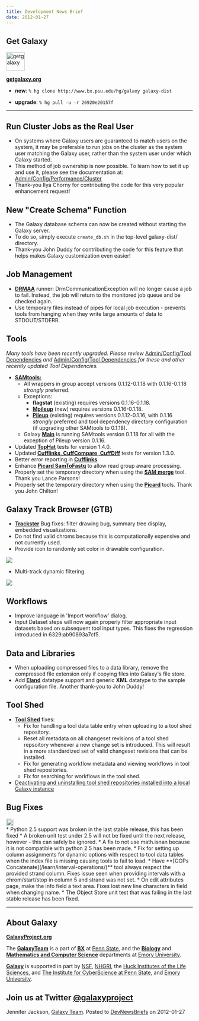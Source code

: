 ```yaml
---
title: Development News Brief
date: 2012-01-27
---
```


## Get Galaxy

<div class='left'><a href='http://getgalaxy.org/'><img src="http://galaxy.psu.edu/static/getgalaxy.png" alt="getgalaxy" width="50px" /></a></div>

 **[getgalaxy.org](http://getgalaxy.org)**

* **new**: `% hg clone http://www.bx.psu.edu/hg/galaxy galaxy-dist`

* **upgrade**: `% hg pull -u -r 26920e20157f`

----


## Run Cluster Jobs as the Real User

* On systems where Galaxy users are guaranteed to match users on the system, it may be preferable to run jobs on the cluster as the system user matching the Galaxy user, rather than the system user under which Galaxy started.  
* This method of job ownership is now possible.  To learn how to set it up and use it, please see the documentation at: [Admin/Config/Performance/Cluster](/admin/config/performance/cluster/)
* Thank-you Ilya Chorny for contributing the code for this very popular enhancement request!

## New "Create Schema" Function

* The Galaxy database schema can now be created without starting the Galaxy server.
* To do so, simply execute `create_db.sh` in the top-level galaxy-dist/ directory.
* Thank-you John Duddy for contributing the code for this feature that helps makes Galaxy customization even easier!

## Job Management

* **[DRMAA](http://www.drmaa.org/)** runner: DrmCommunicationException will no longer cause a job to fail.  Instead, the job will return to the monitored job queue and be checked again.
* Use temporary files instead of pipes for local job execution - prevents tools from hanging when they write large amounts of data to STDOUT/STDERR.

## Tools

*Many tools have been recently upgraded. Please review* [Admin/Config/Tool Dependencies](/admin/config/tool-dependencies/) *and* [Admin/Config/Tool Dependencies](/admin/config/tool-dependencies/) *for these and other recently updated Tool Dependencies.*
* **[SAMtools:](http://samtools.sourceforge.net/)**
  * All wrappers in group accept versions 0.1.12-0.1.18 with 0.1.16-0.1.18 *strongly* preferred.
  * Exceptions:
    * **flagstat** (existing) requires versions 0.1.16-0.1.18.
    * **[Mpileup](http://samtools.sourceforge.net/mpileup.shtml)** (new) requires versions 0.1.16-0.1.18.
    * **[Pileup](http://samtools.sourceforge.net/pileup.shtml)** (existing) requires versions 0.1.12-0.1.16, with 0.1.16 *strongly* preferred and tool dependency directory configuration (if upgrading other SAMtools to 0.1.18).
  * Galaxy **[Main](/main/)** is running SAMtools version 0.1.18 for all with the exception of Pileup version 0.1.16.
* Updated **[TopHat](http://tophat.cbcb.umd.edu/)** tests for version 1.4.0.
* Updated **[Cufflinks, CuffCompare, CuffDiff](http://cufflinks.cbcb.umd.edu/)** tests for version 1.3.0.
* Better error reporting in **[Cufflinks](http://cufflinks.cbcb.umd.edu/)**.
* Enhance **[Picard SamToFastq](http://picard.sourceforge.net/javadoc/net/sf/picard/sam/SamToFastq.html)** to allow read group aware processing.
* Properly set the temporary directory when using the **[SAM merge](http://samtools.sourceforge.net/samtools.shtml)** tool. Thank you Lance Parsons!
* Properly set the temporary directory when using the **[Picard](http://picard.sourceforge.net/)** tools. Thank you John Chilton!

## Galaxy Track Browser (GTB)

* **[Trackster](/learn/visualization/)** Bug fixes: filter drawing bug, summary tree display, embedded visualizations.
* Do not find valid chroms because this is computationally expensive and not currently used.
* Provide icon to randomly set color in drawable configuration.

![](/images/news-graphics/2012_01_27_random-color-chooser.png)
* Multi-track dynamic filtering.

![](/images/news-graphics/2012_01_27_multi-track-filtering.png)

## Workflows

* Improve language in 'Import workflow' dialog.
* Input Dataset steps will now again properly filter appropriate input datasets based on subsequent tool input types.  This fixes the regression introduced in 6329:ab90893a7cf5.

## Data and Libraries

* When uploading compressed files to a data library, remove the compressed file extension only if copying files into Galaxy's file store.
* Add **[Eland](http://www.illumina.com/help/SequencingAnalysisWorkflow/Content/Vault/Informatics/Sequencing_Analysis/CASAVA/swSEQ_mCA_AppElandCASAVA1.htm)** datatype support and generic **XML** datatype to the sample configuration file. Another thank-you to John Duddy!

## Tool Shed

* **[Tool Shed](/toolshed/)** fixes:
  * Fix for handling a tool data table entry when uploading to a tool shed repository.
  * Reset all metadata on all changeset revisions of a tool shed repsoitory whenever a new change set is introduced. This will result in a more standardized set of valid changeset revisions that can be installed.
  * Fix for generating workflow metadata and viewing workflows in tool shed repositories.
  * Fix for searching for workflows in the tool shed.
* [Deactivating and uninstalling tool shed repositories installed into a local Galaxy instance](/uninstalling-repositories-from-galaxy/)

## Bug Fixes

<div class='right'><a href='/support/'><img src="/images/icons/bug.png" alt="bugs" width="20" /></a></div>
* Python 2.5 support was broken in the last stable release, this has been fixed
* A broken unit test under 2.5 will not be fixed until the next release, however - this can safely be ignored.
* A fix to not use math.isnan because it is not compatible with python 2.5 has been made.
* Fix for setting up column assignments for dynamic options with respect to tool data tables when the index file is missing causing tools to fail to load.
* Have **[GOPs Concatenate](/learn/interval-operations/)** tool always respect the provided strand column. Fixes issue seen when providing intervals with a chrom/start/stop in column 5 and strand was not set.
* On edit attributes page, make the info field a text area. Fixes lost new line characters in field when changing name.
* The Object Store unit test that was failing in the last stable release has been fixed.

----

## About Galaxy

**[GalaxyProject.org](http://galaxyproject.org)**

The **[GalaxyTeam](http://bitbucket.org/galaxy/galaxy-central/wiki/GalaxyTeam/)** is a part of **[BX](http://www.bx.psu.edu/)** at [Penn State](http://www.psu.edu/), and the **[Biology](http://www.biology.emory.edu/)** and **[Mathematics and Computer Science](http://www.mathcs.emory.edu/)** departments at [Emory University](http://www.emory.edu/home/index.html/).

**[Galaxy](http://usegalaxy.org )** is supported in part by [NSF](http://www.nsf.gov/), [NHGRI](http://www.genome.gov/), the [Huck Institutes of the Life Sciences](http://www.huck.psu.edu/), and [The Institute for CyberScience at Penn State](http://www.ics.psu.edu/), and [Emory University](http://www.emory.edu/home/index.html).

Join us at **Twitter [@galaxyproject](http://twitter.com/#galaxyproject)**
----
Jennifer Jackson, [Galaxy Team](/galaxy-team/). Posted to [DevNewsBriefs](/docs/) on 2012-01-27
